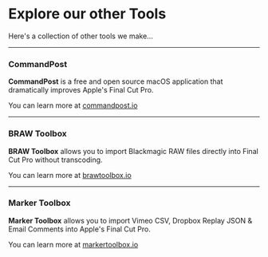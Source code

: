 # Explore our other Tools

Here's a collection of other tools we make...

---

### CommandPost

**CommandPost** is a free and open source macOS application that dramatically improves Apple's Final Cut Pro.

You can learn more at [commandpost.io](https://commandpost.io)

---

### BRAW Toolbox

**BRAW Toolbox** allows you to import Blackmagic RAW files directly into Final Cut Pro without transcoding.

You can learn more at [brawtoolbox.io](https://brawtoolbox.io)

---

### Marker Toolbox

**Marker Toolbox** allows you to import Vimeo CSV, Dropbox Replay JSON & Email Comments into Apple's Final Cut Pro.

You can learn more at [markertoolbox.io](https://markertoolbox.io)